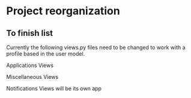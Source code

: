 # Project reorganization

## To finish list

Currently the following views.py files need to be changed to work
with a profile based in the user model.

Applications Views

Miscellaneous Views

Notifications Views will be its own app

